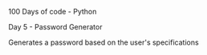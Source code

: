  100 Days of code - Python
 
 Day 5 - Password Generator
 
 Generates a password based on the user's specifications